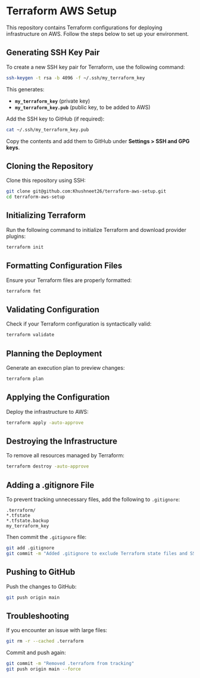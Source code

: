 # Terraform AWS Setup

This repository contains Terraform configurations for deploying infrastructure on AWS. Follow the steps below to set up your environment.
## Generating SSH Key Pair
To create a new SSH key pair for Terraform, use the following command:
```bash
ssh-keygen -t rsa -b 4096 -f ~/.ssh/my_terraform_key
```
This generates:
- **`my_terraform_key`** (private key)
- **`my_terraform_key.pub`** (public key, to be added to AWS)

Add the SSH key to GitHub (if required):
```bash
cat ~/.ssh/my_terraform_key.pub
```
Copy the contents and add them to GitHub under **Settings > SSH and GPG keys**.

## Cloning the Repository
Clone this repository using SSH:
```bash
git clone git@github.com:Khushneet26/terraform-aws-setup.git
cd terraform-aws-setup
```

## Initializing Terraform
Run the following command to initialize Terraform and download provider plugins:
```bash
terraform init
```

## Formatting Configuration Files
Ensure your Terraform files are properly formatted:
```bash
terraform fmt
```

## Validating Configuration
Check if your Terraform configuration is syntactically valid:
```bash
terraform validate
```

## Planning the Deployment
Generate an execution plan to preview changes:
```bash
terraform plan
```

## Applying the Configuration
Deploy the infrastructure to AWS:
```bash
terraform apply -auto-approve
```

## Destroying the Infrastructure
To remove all resources managed by Terraform:
```bash
terraform destroy -auto-approve
```

## Adding a .gitignore File
To prevent tracking unnecessary files, add the following to `.gitignore`:
```
.terraform/
*.tfstate
*.tfstate.backup
my_terraform_key
```
Then commit the `.gitignore` file:
```bash
git add .gitignore
git commit -m "Added .gitignore to exclude Terraform state files and SSH keys"
```

## Pushing to GitHub
Push the changes to GitHub:
```bash
git push origin main
```

## Troubleshooting
If you encounter an issue with large files:
```bash
git rm -r --cached .terraform
```
Commit and push again:
```bash
git commit -m "Removed .terraform from tracking"
git push origin main --force

